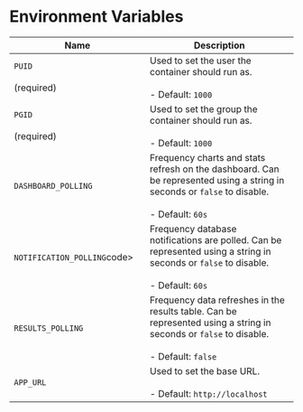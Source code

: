 # Environment Variables

<table><thead><tr><th width="225">Name</th><th>Description</th></tr></thead><tbody><tr><td><code>PUID</code><br><br>(required)</td><td>Used to set the user the container should run as.<br><br>- Default: <code>1000</code></td></tr><tr><td><code>PGID</code><br><br>(required)</td><td>Used to set the group the container should run as.<br><br>- Default: <code>1000</code></td></tr><tr><td><code>DASHBOARD_POLLING</code></td><td>Frequency charts and stats refresh on the dashboard. Can be represented using a string in seconds or <code>false</code> to disable.<br><br>- Default: <code>60s</code></td></tr><tr><td><code>NOTIFICATION_POLLING</code>code></td><td>Frequency database notifications are polled. Can be represented using a string in seconds or <code>false</code> to disable.<br><br>- Default: <code>60s</code></td></tr><tr><td><code>RESULTS_POLLING</code></td><td>Frequency data refreshes in the results table. Can be represented using a string in seconds or <code>false</code> to disable.<br><br>- Default: <code>false</code></td></tr><tr><td><code>APP_URL</code></td><td>Used to set the base URL.<br><br>- Default: <code>http://localhost</code></td></tr></tbody></table>



